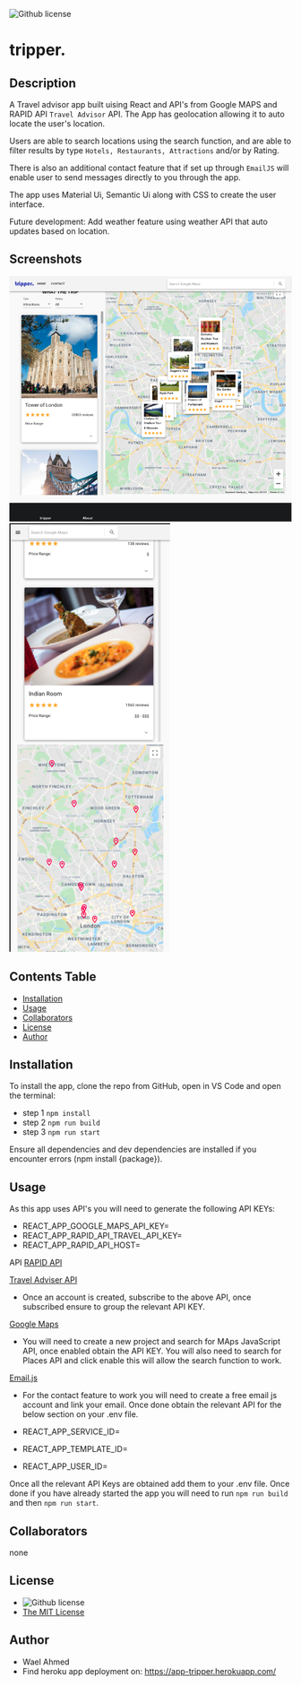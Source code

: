 
![Github license](https://img.shields.io/badge/license-MIT-blue.svg)

# tripper.

## Description

A Travel advisor app built uising React and API's from Google MAPS and RAPID API `Travel Advisor` API. The App
has geolocation allowing it to auto locate the user's location. 

Users are able to search locations using the search function, and are able to filter results by type `Hotels, Restaurants, Attractions` and/or by Rating.

There is also an additional contact feature that if set up through `EmailJS` will enable user to send messages directly to you through the app.

The app uses Material Ui, Semantic Ui along with CSS to create the user interface.

Future development: Add weather feature using weather API that auto updates based on location.


## Screenshots
![Desktop](src/assets/tripperDesktop.png)
![Mobile](src/assets/tripperMobile.png)


  ## Contents Table
  - [Installation](#Installation)
  - [Usage](#|Usage)
  - [Collaborators](#Collaborators)
  - [License](#License)
  - [Author](#Author)


## Installation

To install the app, clone the repo from GitHub, open in VS Code and open the terminal:

* step 1 `npm install`
* step 2 `npm run build`
* step 3 `npm run start`

Ensure all dependencies and dev dependencies are installed if you encounter errors (npm install {package}).

## Usage

As this app uses API's you will need to generate the following API KEYs:

* REACT_APP_GOOGLE_MAPS_API_KEY=
* REACT_APP_RAPID_API_TRAVEL_API_KEY=
* REACT_APP_RAPID_API_HOST=

API
[RAPID API](https://rapidapi.com/hub?utm_source=youtube.com%2FJavaScriptMastery&utm_medium=DevRel&utm_campaign=DevRel)

[Travel Adviser API](https://rapidapi.com/apidojo/api/travel-advisor?utm_source=youtube.com%2FJavaScriptMastery&utm_medium=DevRel&utm_campaign=DevRel)
* Once an account is created, subscribe to the above API, once subscribed ensure to group the relevant API KEY.

[Google Maps](https://console.cloud.google.com/home/dashboard)
* You will need to create a new project and search for MAps JavaScript API, once enabled obtain the API KEY. You will also need to search for Places API and click enable this will allow the search function to work.


[Email.js](https://www.emailjs.com/)
* For the contact feature to work you will need to create a free email js account and link your email. Once done obtain the relevant API for the below section on your .env file.

* REACT_APP_SERVICE_ID=
* REACT_APP_TEMPLATE_ID=
* REACT_APP_USER_ID=


Once all the relevant API Keys are obtained add them to your .env file. Once done if you have already started the app you will need to run `npm run build` and then `npm run start`.


## Collaborators
none


## License
- ![Github license](https://img.shields.io/badge/license-MIT-blue.svg)
- [The MIT License](https://opensource.org/licenses/MIT)


## Author
- Wael Ahmed
- Find heroku app deployment on: https://app-tripper.herokuapp.com/





